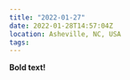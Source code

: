 ```yaml
---
title: "2022-01-27"
date: 2022-01-28T14:57:04Z
location: Asheville, NC, USA
tags:
---
```

**Bold text!**

<!-- type:video -->

